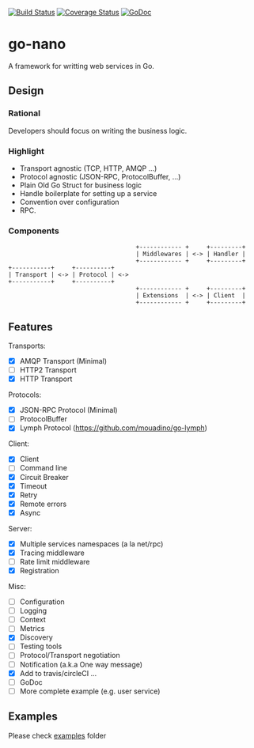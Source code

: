 [![Build Status](https://travis-ci.org/mouadino/go-nano.svg?branch=master)](https://travis-ci.org/mouadino/go-nano)
[![Coverage Status](https://coveralls.io/repos/mouadino/go-nano/badge.svg?branch=master&service=github)](https://coveralls.io/github/mouadino/go-nano?branch=master)
[![GoDoc](https://godoc.org/github.com/mouadino/go-nano?status.svg)](https://godoc.org/github.com/mouadino/go-nano)

# go-nano

A framework for writting web services in Go.

## Design

### Rational

Developers should focus on writing the business logic.

### Highlight

- Transport agnostic (TCP, HTTP, AMQP ...)
- Protocol agnostic (JSON-RPC, ProtocolBuffer, ...)
- Plain Old Go Struct for business logic
- Handle boilerplate for setting up a service
- Convention over configuration
- RPC.

### Components

                                        +------------ +     +---------+
                                        | Middlewares | <-> | Handler |
                                        +------------ +     +---------+
    +-----------+     +----------+
    | Transport | <-> | Protocol | <->
    +-----------+     +----------+
                                        +------------ +     +---------+
                                        | Extensions  | <-> | Client  |
                                        +------------ +     +---------+


## Features

Transports:

- [X] AMQP Transport (Minimal)
- [ ] HTTP2 Transport
- [X] HTTP Transport

Protocols:

- [X] JSON-RPC Protocol (Minimal)
- [ ] ProtocolBuffer
- [X] Lymph Protocol (https://github.com/mouadino/go-lymph)

Client:

- [X] Client
- [ ] Command line
- [X] Circuit Breaker
- [X] Timeout
- [X] Retry
- [X] Remote errors
- [X] Async

Server:

- [X] Multiple services namespaces (a la net/rpc)
- [X] Tracing middleware
- [ ] Rate limit middleware
- [X] Registration

Misc:

- [ ] Configuration
- [ ] Logging
- [ ] Context
- [ ] Metrics
- [X] Discovery
- [ ] Testing tools
- [ ] Protocol/Transport negotiation
- [ ] Notification (a.k.a One way message)
- [X] Add to travis/circleCI ...
- [ ] GoDoc
- [ ] More complete example (e.g. user service)

## Examples

Please check [examples] folder

[examples]: https://github.com/mouadino/go-nano/tree/master/examples
